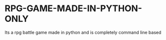 # RPG-GAME-MADE-IN-PYTHON-ONLY
Its a rpg battle game made in python and is completely command line based
